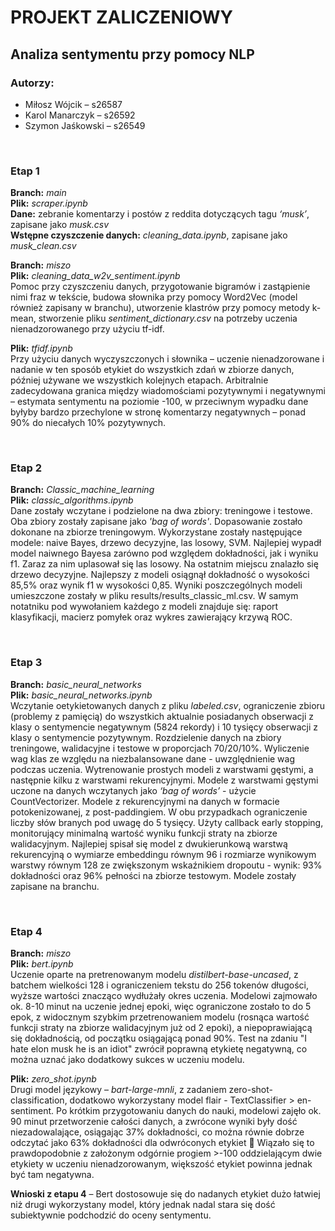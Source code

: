 # PROJEKT ZALICZENIOWY
## Analiza sentymentu przy pomocy NLP

### Autorzy:
- Miłosz Wójcik – s26587
- Karol Manarczyk – s26592
- Szymon Jaśkowski – s26549

<br>

### Etap 1
**Branch:** *main* <br>
**Plik:** *scraper.ipynb* <br>
**Dane:** zebranie komentarzy i postów z reddita dotyczących tagu *‘musk’*, zapisane jako *musk.csv* <br>
**Wstępne czyszczenie danych:** *cleaning_data.ipynb*, zapisane jako *musk_clean.csv*

**Branch:** *miszo* <br>
**Plik:** *cleaning_data_w2v_sentiment.ipynb* <br>
Pomoc przy czyszczeniu danych, przygotowanie bigramów i zastąpienie nimi fraz w tekście, budowa słownika przy pomocy Word2Vec (model również zapisany w branchu), utworzenie klastrów przy pomocy metody k-mean, stworzenie pliku *sentiment_dictionary.csv* na potrzeby uczenia nienadzorowanego przy użyciu tf-idf. 

**Plik:** *tfidf.ipynb* <br>
Przy użyciu danych wyczyszczonych i słownika – uczenie nienadzorowane i nadanie w ten sposób etykiet do wszystkich zdań w zbiorze danych, później używane we wszystkich kolejnych etapach. Arbitralnie zadecydowana granica między wiadomościami pozytywnymi i negatywnymi – estymata sentymentu na poziomie -100, w przeciwnym wypadku dane byłyby bardzo przechylone w stronę komentarzy negatywnych – ponad 90% do niecałych 10% pozytywnych.

<br>

### Etap 2
**Branch:** *Classic_machine_learning* <br>
**Plik:** *classic_algorithms.ipynb* <br>
Dane zostały wczytane i podzielone na dwa zbiory: treningowe i testowe. Oba zbiory zostały zapisane jako *'bag of words'*. Dopasowanie zostało dokonane na zbiorze treningowym. Wykorzystane zostały następujące modele: naive Bayes, drzewo decyzyjne, las losowy, SVM. Najlepiej wypadł model naiwnego Bayesa zarówno pod względem dokładności, jak i wyniku f1. Zaraz za nim uplasował się las losowy. Na ostatnim miejscu znalazło się drzewo decyzyjne. Najlepszy z modeli osiągnął dokładność o wysokości 85,5% oraz wynik f1 w wysokości 0,85. Wyniki poszczególnych modeli umieszczone zostały w pliku results/results_classic_ml.csv. W samym notatniku pod wywołaniem każdego z modeli znajduje się: raport klasyfikacji, macierz pomyłek oraz wykres zawierający krzywą ROC.

<br>

### Etap 3
**Branch:** *basic_neural_networks* <br>
**Plik:** *basic_neural_networks.ipynb* <br>
Wczytanie oetykietowanych danych z pliku *labeled.csv*, ograniczenie zbioru (problemy z pamięcią) do wszystkich aktualnie posiadanych obserwacji z klasy o sentymencie negatywnym (5824 rekordy) i 10 tysięcy obserwacji z klasy o sentymencie pozytywnym. Rozdzielenie danych na zbiory treningowe, walidacyjne i testowe w proporcjach 70/20/10%. Wyliczenie wag klas ze względu na niezbalansowane dane - uwzględnienie wag podczas uczenia. Wytrenowanie prostych modeli z warstwami gęstymi, a następnie kilku z warstwami rekurencyjnymi. Modele z warstwami gęstymi uczone na danych wczytanych jako *‘bag of words’* - użycie CountVectorizer. Modele z rekurencyjnymi na danych w formacie potokenizowanej, z post-paddingiem. W obu przypadkach ograniczenie liczby słów branych pod uwagę do 5 tysięcy. Użyty callback early stopping, monitorujący minimalną wartość wyniku funkcji straty na zbiorze walidacyjnym. Najlepiej spisał się model z dwukierunkową warstwą rekurencyjną o wymiarze embeddingu równym 96 i rozmiarze wynikowym warstwy równym 128 ze zwiększonym wskaźnikiem dropoutu - wynik: 93% dokładności oraz 96% pełności na zbiorze testowym. Modele zostały zapisane na branchu.

<br>

### Etap 4
**Branch:** *miszo* <br>
**Plik:** *bert.ipynb* <br>
Uczenie oparte na pretrenowanym modelu *distilbert-base-uncased*, z batchem wielkości 128 i ograniczeniem tekstu do 256 tokenów długości, wyższe wartości znacząco wydłużały okres uczenia. Modelowi zajmowało ok. 8-10 minut na uczenie jednej epoki, więc ograniczone zostało to do 5 epok, z widocznym szybkim przetrenowaniem modelu (rosnąca wartość funkcji straty na zbiorze walidacyjnym już od 2 epoki), a niepoprawiającą się dokładnością, od początku osiągającą ponad 90%. Test na zdaniu "I hate elon musk he is an idiot" zwrócił poprawną etykietę negatywną, co można uznać jako dodatkowy sukces w uczeniu modelu.

**Plik:** *zero_shot.ipynb* <br>
Drugi model językowy – *bart-large-mnli*, z zadaniem zero-shot-classification, dodatkowo wykorzystany model flair - TextClassifier > en-sentiment. Po krótkim przygotowaniu danych do nauki, modelowi zajęło ok. 90 minut przetworzenie całości danych, a zwrócone wyniki były dość niezadowalające, osiągając 37% dokładności, co można równie dobrze odczytać jako 63% dokładności dla odwróconych etykiet 🙂 Wiązało się to prawdopodobnie z założonym odgórnie progiem >-100 oddzielającym dwie etykiety w uczeniu nienadzorowanym, większość etykiet powinna jednak być tam negatywna.

**Wnioski z etapu 4** – Bert dostosowuje się do nadanych etykiet dużo łatwiej niż drugi wykorzystany model, który jednak nadal stara się dość subiektywnie podchodzić do oceny sentymentu.
